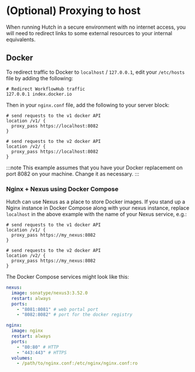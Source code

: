 # (Optional) Proxying to host

When running Hutch in a secure environment with no internet access, you will need to redirect links to some external resources to your internal equivalents.

## Docker
To redirect traffic to Docker to `localhost` / `127.0.0.1`, edit your `/etc/hosts` file by adding the following:

```
# Redirect WorkflowHub traffic
127.0.0.1 index.docker.io
```

Then in your `nginx.conf` file, add the following to your server block:
```
# send requests to the v1 docker API
location /v1/ {
  proxy_pass https://localhost:8082
}

# send requests to the v2 docker API
location /v2/ {
  proxy_pass https://localhost:8082
}
```
:::note
This example assumes that you have your Docker replacement on port 8082 on your machine. Change it as necessary.
:::

### Nginx + Nexus using Docker Compose
Hutch can use Nexus as a place to store Docker images. If you stand up a Nginx instance in Docker Compose along with your nexus instance, replace `localhost` in the above example with the name of your Nexus service, e.g.:

```
# send requests to the v1 docker API
location /v1/ {
  proxy_pass https://my_nexus:8082
}

# send requests to the v2 docker API
location /v2/ {
  proxy_pass https://my_nexus:8082
}
```

The Docker Compose services might look like this:

```yaml
nexus:
  image: sonatype/nexus3:3.52.0
  restart: always
  ports:
    - "8081:8081" # web portal port
    - "8082:8082" # port for the docker registry

nginx:
  image: nginx
  restart: always
  ports:
    - "80:80" # HTTP
    - "443:443" # HTTPS
  volumes:
    - /path/to/nginx.conf:/etc/nginx/nginx.conf:ro
```
